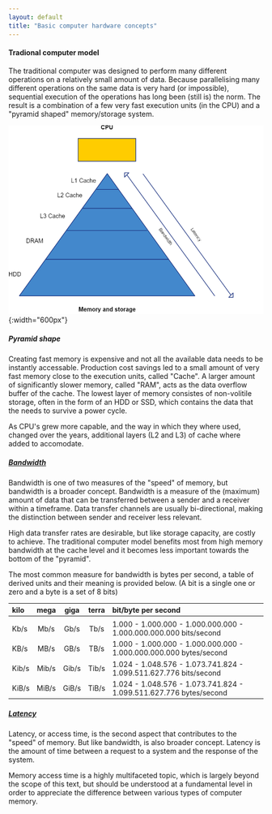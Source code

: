 ```yaml
---
layout: default
title: "Basic computer hardware concepts"
--- 
```


#### Tradional computer model

The traditional computer was designed to perform many different operations on a relatively small amount of data. Because parallelising many different operations on the same data is very hard (or impossible), sequential execution of the operations has long been (still is) the norm. The result is a combination of a few very fast execution units (in the CPU) and a "pyramid shaped" memory/storage system. 

![Piramid](../image/Traditional-computer.png){:width="600px"}

##### Pyramid shape

Creating fast memory is expensive and not all the available data needs to be instantly accessable. Production cost savings led to a small amount of very fast memory close to the execution units, called "Cache". A larger amount of significantly slower memory, called "RAM", acts as the data overflow buffer of the cache. The lowest layer of memory consistes of non-volitile storage, often in the form of an HDD or SSD, which contains the data that the needs to survive a power cycle.

As CPU's grew more capable, and the way in which they where used, changed over the years, additional layers (L2 and L3) of cache where added to accomodate.

##### [Bandwidth](https://en.wikipedia.org/wiki/Bandwidth_%28computing%29)

Bandwidth is one of two measures of the "speed" of memory, but bandwidth is a broader concept. Bandwidth is a measure of the (maximum) amount of data that can be transferred between a sender and a receiver within a timeframe. Data transfer channels are usually bi-directional, making the distinction between sender and receiver less relevant.

High data transfer rates are desirable, but like storage capacity, are costly to achieve. The traditional computer model benefits most from high memory bandwidth at the cache level and it becomes less important towards the bottom of the "pyramid".

The most common measure for bandwidth is bytes per second, a table of derived units and their meaning is provided below. (A bit is a single one or zero and a byte is a set of 8 bits)

| kilo  | mega  | giga  | terra | bit/byte per second                                                |
|:------|:-----:|:-----:|:-----:|:-------------------------------------------------------------------|
|       |       |       |       |                                                                    |
| Kb/s  | Mb/s  | Gb/s  | Tb/s  | 1.000 - 1.000.000 - 1.000.000.000 - 1.000.000.000.000 bits/second  |
| KB/s  | MB/s  | GB/s  | TB/s  | 1.000 - 1.000.000 - 1.000.000.000 - 1.000.000.000.000 bytes/second |
| Kib/s | Mib/s | Gib/s | Tib/s | 1.024 - 1.048.576 - 1.073.741.824 - 1.099.511.627.776 bits/second  |
| KiB/s | MiB/s | GiB/s | TiB/s | 1.024 - 1.048.576 - 1.073.741.824 - 1.099.511.627.776 bytes/second |

##### [Latency](https://en.wikipedia.org/wiki/Latency_%28engineering%29)

Latency, or access time, is the second aspect that contributes to the "speed" of memory. But like bandwidth, is also broader concept. Latency is the amount of time between a request to a system and the response of the system.

Memory access time is a highly multifaceted topic, which is largely beyond the scope of this text, but should be understood at a fundamental level in order to appreciate the difference between various types of computer memory.
